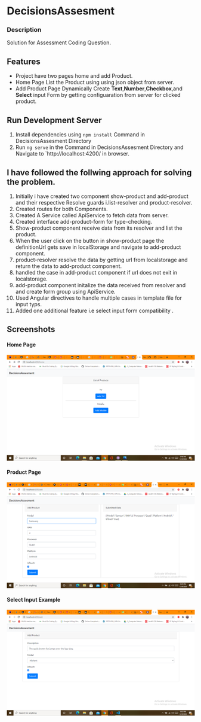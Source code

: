 # DecisionsAssesment
### Description
  Solution for Assessment Coding Question.
## Features
  * Project have two pages home and add Product. 
  * Home Page List the Product using using json object from server.
  * Add Product Page  Dynamically Create **Text**,**Number**,**Checkbox**,and **Select** input Form by getting configuaration from server for clicked product.

## Run Development Server
  1. Install dependencies using `npm install` Command in DecisionsAssesment Directory
  2. Run `ng serve` in the Command in DecisionsAssesment Directory and Navigate to `http://localhost:4200/ in  browser.

## I have followed the follwing approach for solving the problem.
  1. Initially i have created two component show-product  and add-product and their respective Resolve guards i.list-resolver and product-resolver.
  2. Created routes for both Components.
  3. Created A Service called ApiService to fetch data from server.
  4. Created interface add-product-form for type-checking. 
  5. Show-product component receive data from its resolver and list the product.
  6. When the user click on the button in show-product page the definitionUrl gets save in localStorage and navigate to add-product component.
  7. product-resolver resolve the data by getting url from localstorage and return the data to add-product component.
  8. handled the case in add-product component if url does not exit in localstorage.
  9. add-product component initalize the data received from resolver and and create form group using ApiService.
  10. Used Angular directives to handle multiple cases in template file for input typs.
  11. Added one additional feature i.e select input form compatibility .

## Screenshots
  #### Home Page
  ![Home page](https://github.com/sudoaccessdenied/DecisionsAssesment/blob/master/home.png "Home Page")
  #### Product Page
  ![Add Product](https://github.com/sudoaccessdenied/DecisionsAssesment/blob/master/addproduct.png "Add Product Page ")
  #### Select Input Example
  ![Select](https://github.com/sudoaccessdenied/DecisionsAssesment/blob/master/select.png "Select Input")

